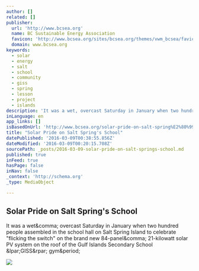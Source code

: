 ```yaml
---
author: []
related: []
publisher:
  url: 'http://www.bcsea.org'
  name: BC Sustainable Energy Association
  favicon: 'http://www.bcsea.org/sites/bcsea.org/themes/vwm_bcsea/favicon.ico'
  domain: www.bcsea.org
keywords:
  - solar
  - energy
  - salt
  - school
  - community
  - giss
  - spring
  - lesson
  - project
  - islands
description: 'It was a wet, overcast Saturday in January when two hundred people assembled in the school hall on Salt Spring Island to celebrate "flicking the switch" on the brand new 84-panel, 21-kilowatt solar PV system on the roof of the Gulf Islands Secondary School (GISS) gym.'
inLanguage: en
app_links: []
isBasedOnUrl: 'http://www.bcsea.org/solar-pride-on-salt-spring%E2%80%99s-school'
title: "Solar Pride on Salt Spring's School"
datePublished: '2016-03-09T00:38:55.856Z'
dateModified: '2016-03-09T00:20:15.708Z'
sourcePath: _posts/2016-03-09-solar-pride-on-salt-springs-school.md
published: true
inFeed: true
hasPage: false
inNav: false
_context: 'http://schema.org'
_type: MediaObject

---
```

<article style=""><h1>Solar Pride on Salt Spring's School</h1><p>It was a wet&amp;comma; overcast Saturday in January when two hundred people assembled in the school hall on Salt Spring Island to celebrate "flicking the switch" on the brand new 84-panel&amp;comma; 21-kilowatt solar PV system on the roof of the Gulf Islands Secondary School &amp;lpar;GISS&amp;rpar; gym&amp;period;</p><img src="http://www.bcsea.org/sites/bcsea.org/files/logo_whitetext.png" /></article>